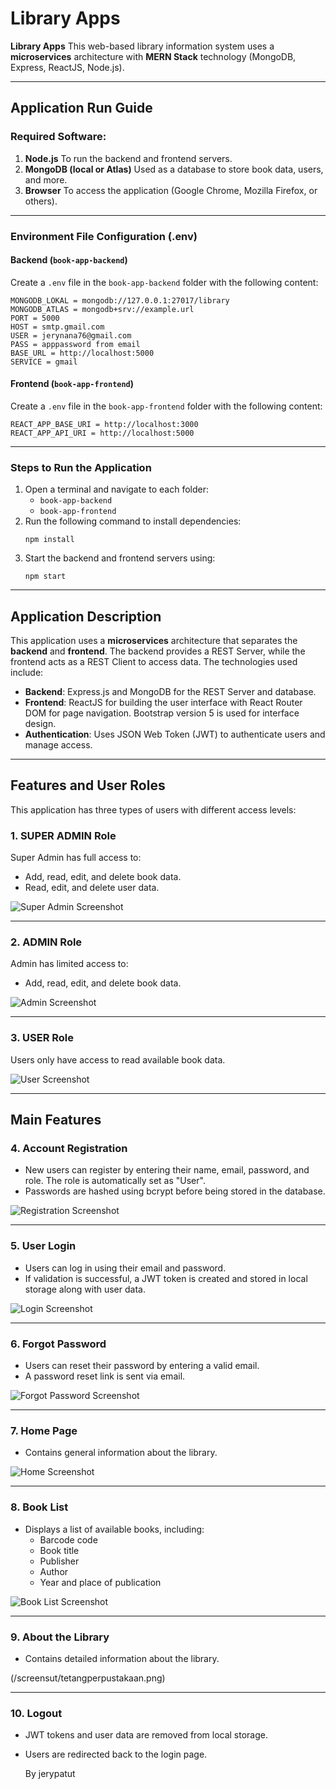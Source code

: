 # Library Apps

**Library Apps**
This web-based library information system uses a **microservices** architecture with **MERN Stack** technology (MongoDB, Express, ReactJS, Node.js).

---

## **Application Run Guide**

### **Required Software:**

1. **Node.js**
   To run the backend and frontend servers.
2. **MongoDB (local or Atlas)**
   Used as a database to store book data, users, and more.
3. **Browser**
   To access the application (Google Chrome, Mozilla Firefox, or others).

---

### **Environment File Configuration (.env)**

#### **Backend (`book-app-backend`)**

Create a `.env` file in the `book-app-backend` folder with the following content:

```
MONGODB_LOKAL = mongodb://127.0.0.1:27017/library
MONGODB_ATLAS = mongodb+srv://example.url
PORT = 5000
HOST = smtp.gmail.com
USER = jerynana76@gmail.com
PASS = apppassword from email
BASE_URL = http://localhost:5000
SERVICE = gmail
```

#### **Frontend (`book-app-frontend`)**

Create a `.env` file in the `book-app-frontend` folder with the following content:

```
REACT_APP_BASE_URI = http://localhost:3000
REACT_APP_API_URI = http://localhost:5000
```

---

### **Steps to Run the Application**

1. Open a terminal and navigate to each folder:
   - `book-app-backend`
   - `book-app-frontend`
2. Run the following command to install dependencies:
   ```
   npm install
   ```
3. Start the backend and frontend servers using:
   ```
   npm start
   ```

---

## **Application Description**

This application uses a **microservices** architecture that separates the **backend** and **frontend**. The backend provides a REST Server, while the frontend acts as a REST Client to access data. The technologies used include:

- **Backend**: Express.js and MongoDB for the REST Server and database.
- **Frontend**: ReactJS for building the user interface with React Router DOM for page navigation. Bootstrap version 5 is used for interface design.
- **Authentication**: Uses JSON Web Token (JWT) to authenticate users and manage access.

---

## **Features and User Roles**

This application has three types of users with different access levels:

### **1. SUPER ADMIN Role**

Super Admin has full access to:

- Add, read, edit, and delete book data.
- Read, edit, and delete user data.

![Super Admin Screenshot](/screensut/ROLEUSERS.png)

---

### **2. ADMIN Role**

Admin has limited access to:

- Add, read, edit, and delete book data.

![Admin Screenshot](/screensut/roledua.png)

---

### **3. USER Role**

Users only have access to read available book data.

![User Screenshot](/screensut/role3.png)

---

## **Main Features**

### **4. Account Registration**

- New users can register by entering their name, email, password, and role. The role is automatically set as "User".
- Passwords are hashed using bcrypt before being stored in the database.

![Registration Screenshot](/screensut/REGISTER.png)

---

### **5. User Login**

- Users can log in using their email and password.
- If validation is successful, a JWT token is created and stored in local storage along with user data.

![Login Screenshot](/screensut/login.png)

---

### **6. Forgot Password**

- Users can reset their password by entering a valid email.
- A password reset link is sent via email.

![Forgot Password Screenshot](/screensut/LUPAPASSWORD.png)

---

### **7. Home Page**

- Contains general information about the library.

![Home Screenshot](/screensut/home.js.png)

---

### **8. Book List**

- Displays a list of available books, including:
  - Barcode code
  - Book title
  - Publisher
  - Author
  - Year and place of publication

![Book List Screenshot](/screensut/home.js.png)

---

### **9. About the Library**

- Contains detailed information about the library.

(/screensut/tetangperpustakaan.png)

---

### **10. Logout**

- JWT tokens and user data are removed from local storage.
- Users are redirected back to the login page.
  
  By jerypatut
